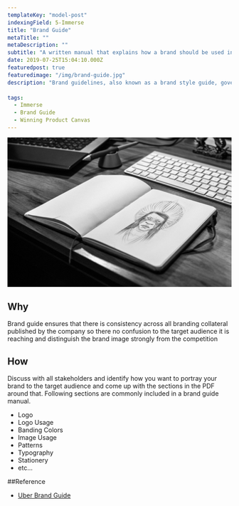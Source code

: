 ```yaml
---
templateKey: "model-post"
indexingField: 5-Immerse
title: "Brand Guide"
metaTitle: ""
metaDescription: ""
subtitle: "A written manual that explains how a brand should be used internally and externally"
date: 2019-07-25T15:04:10.000Z
featuredpost: true
featuredimage: "/img/brand-guide.jpg"
description: "Brand guidelines, also known as a brand style guide, govern the composition, design, and general look-and-feel of a company's branding. Brand guidelines can dictate the content of a logo, blog, website, advertisement, and similar marketing collateral."

tags:
  - Immerse
  - Brand Guide
  - Winning Product Canvas
---
```


![flavor wheel](/img/brand-guide.jpg)

## Why
Brand guide ensures that there is consistency across all branding collateral published by the company so there no confusion to the target audience it is reaching and distinguish the brand image strongly from the competition

## How
Discuss with all stakeholders and identify how you want to portray your brand to the target audience and come up with the sections in the PDF around that. Following sections are commonly included in a brand guide manual.

- Logo
- Logo Usage
- Banding Colors
- Image Usage
- Patterns
- Typography
- Stationery
- etc...

##Reference
- [Uber Brand Guide](https://brand.uber.com/)
